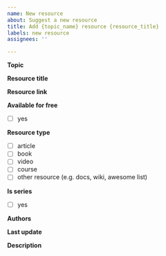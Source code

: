 ```yaml
---
name: New resource
about: Suggest a new resource
title: Add {topic_name} resource {resource_title}
labels: new resource
assignees: ''

---
```


<!-- 
Thanks for submitting a resource!
Please fill the following template.
It directly corresponds to the resource info available on the website.
-->

**Topic** <!-- The name of the topic that the resource belongs to, e.g. "Python" -->


**Resource title** <!-- The original resource title, e.g. "Automate the Boring Stuff with Python" -->


**Resource link** <!-- The link to the official website, the publisher, or amazon -->


**Available for free** <!-- Mark [x] if available for free -->
* [ ] yes

**Resource type** <!-- Choose one -->
* [ ] article
* [ ] book
* [ ] video
* [ ] course
* [ ] other resource (e.g. docs, wiki, awesome list)

**Is series** <!-- The resource is a series/collection -->
* [ ] yes

**Authors** <!-- The comma separated list of authors, e.g. "Brian Kernighan, Dennis Ritchie" -->


**Last update** <!-- The publication date of the latest edition as YYYY-MM-dd. If the resource is constantly being updated, leave blank. -->


**Description** <!-- A short description of the resource that helps readers quickly find out whether the resource is relevant to them. It may tell about the content and the audience.  -->

